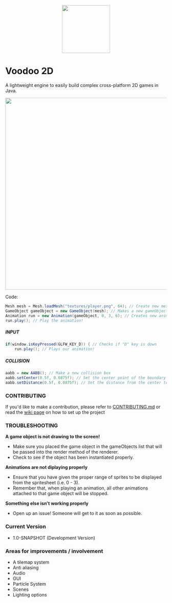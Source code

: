 <p align="center">
    <img width="150" height="150" src="https://raw.githubusercontent.com/CremBluRay/CremBluRay.github.io/master/assets/images/demo/voodoo2d/voodoo2d.png">
</p>

# Voodoo 2D
A lightweight engine to easily build complex cross-platform 2D games in Java.
<p align="center">
    <img width="800" height="600" src="https://raw.githubusercontent.com/CremBluRay/CremBluRay.github.io/master/assets/images/demo/voodoo2d/canvas.gif">
</p>

Code:
```java
Mesh mesh = Mesh.loadMesh("textures/player.png", 64); // Create new mesh with size of 64x64 pixels
GameObject gameObject = new GameObject(mesh); // Makes a new gameObject from mesh
Animation run = new Animation(gameObject, 0, 3, 6); // Creates new animation with frames 0 - 3 at 6 fps
run.play(); // Play the animation!
```

##### INPUT
```java
if(window.isKeyPressed(GLFW_KEY_D)) { // Checks if "D" key is down
    run.play(); // Plays our animation!
```

##### COLLISION
```java
aabb = new AABB(); // Make a new collision box
aabb.setCenter(0.5f, 0.0875f); // Set the center point of the boundary
aabb.setDistance(0.5f, 0.0875f); // Set the distance from the center to the edges of the boundary
```

### CONTRIBUTING
If you'd like to make a contribution, please refer to [CONTRIBUTING.md](https://github.com/CremBluRay/voodoo2d/blob/master/CONTRIBUTING.md) or read the [wiki page](https://github.com/CremBluRay/voodoo2d/wiki/Cloning-Voodoo2D) on how to set up the project

### TROUBLESHOOTING
**A game object is not drawing to the screen!**
* Make sure you placed the game object in the gameObjects list that will be passed into the render method of the renderer.
* Check to see if the object has been instantiated properly.

**Animations are not diplaying properly**
* Ensure that you have given the proper range of sprites to be displayed from the spritesheet (i.e. 0 - 3).
* Remember that, when playing an animation, all other animations attached to that game object will be stopped.

**Something else isn't working properly**
* Open up an issue! Someone will get to it as soon as possible.

### Current Version
* 1.0-SNAPSHOT (Development Version)

### Areas for improvements / involvement
* A tilemap system
* Anti aliasing
* Audio
* GUI
* Particle System
* Scenes
* Lighting options